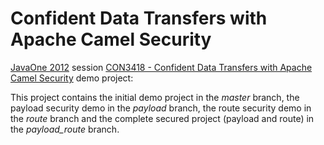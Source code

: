 Confident Data Transfers with Apache Camel Security
=======

[JavaOne 2012](http://www.oracle.com/javaone) session [CON3418 - Confident Data Transfers with Apache Camel Security](https://oracleus.activeevents.com/connect/sessionDetail.ww?SESSION_ID=3418) demo project:

This project contains the initial demo project in the *master* branch, the payload security demo in the *payload* branch, the route security demo in the *route* branch and the complete secured project (payload and route) in the *payload_route* branch.